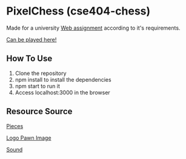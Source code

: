 # PixelChess (cse404-chess)
Made for a university [Web assignment](https://github.com/chauff/Web-Teaching#assignments) according to it's requirements.

[Can be played here!](https://cse404-chess.herokuapp.com/)

## How To Use
1. Clone the repository
2. npm install to install the dependencies
3. npm start to run it
4. Access localhost:3000 in the browser

## Resource Source
[Pieces](http://realmofthemadgod.wikia.com/wiki/File:Lofi_Roguelike_sprites.png)

[Logo Pawn Image](https://openclipart.org/detail/275548/silhouette-chess-piece-remix-pawn-peon)

[Sound](https://freesound.org/people/mh2o/sounds/351518/)
